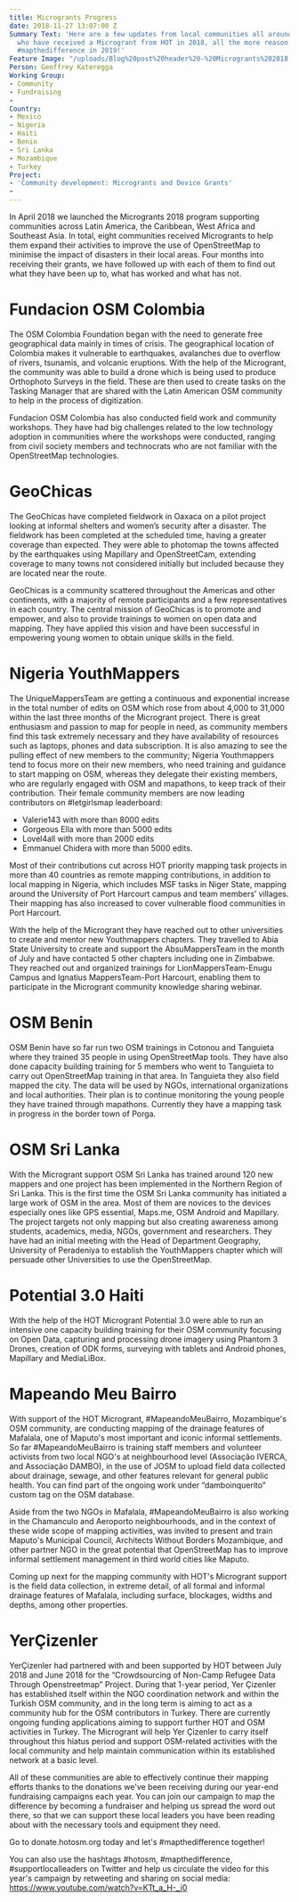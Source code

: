 ```yaml
---
title: Microgrants Progress
date: 2018-11-27 13:07:00 Z
Summary Text: 'Here are a few updates from local communities all around the world
  who have received a Microgrant from HOT in 2018, all the more reason to donate to
  #mapthedifference in 2019!'
Feature Image: "/uploads/Blog%20post%20header%20-%20Microgrants%202018.png"
Person: Geoffrey Kateregga
Working Group:
- Community
- Fundraising
- 
Country:
- Mexico
- Nigeria
- Haiti
- Benin
- Sri Lanka
- Mozambique
- Turkey
Project:
- 'Community development: Microgrants and Device Grants'
- 
---
```



In April 2018 we launched the Microgrants 2018 program supporting communities across Latin America, the Caribbean, West Africa and Southeast Asia. In total, eight communities received Microgrants to help them expand their activities to improve the use of OpenStreetMap to minimise the impact of disasters in their local areas. Four months into receiving their grants, we have followed up with each of them to find out what they have been up to, what has worked and what has not.

# Fundacion OSM Colombia
The OSM Colombia Foundation began with the need to generate free geographical data mainly in times of crisis. The geographical location of Colombia makes it vulnerable to earthquakes, avalanches due to overflow of rivers, tsunamis, and volcanic eruptions. With the help of the Microgrant, the community was able to build a drone which is being used to produce Orthophoto Surveys in the field. These are then used to create tasks on the Tasking Manager that are shared with the Latin American OSM community to help in the process of digitization.

Fundacion OSM Colombia has also conducted field work and community workshops. They have had big challenges related to the low technology adoption in communities where the workshops were conducted, ranging from civil society members and technocrats who are not familiar with the OpenStreetMap technologies. 

# GeoChicas
The GeoChicas have completed fieldwork in Oaxaca on a pilot project looking at informal shelters and women’s security after a disaster. The fieldwork has been completed at the scheduled time, having a greater coverage than expected. They were able to photomap the towns affected by the earthquakes using Mapillary and OpenStreetCam, extending coverage to many towns not considered initially but included because they are located near the route.  

GeoChicas is a community scattered throughout the Americas and other continents, with a majority of remote participants and a few representatives in each country. The central mission of GeoChicas is to promote and empower, and also to provide trainings to women on open data and mapping. They have applied this vision and have been successful in empowering young women to obtain unique skills in the field.


# Nigeria YouthMappers
The UniqueMappersTeam are getting a continuous and exponential increase in the total number of edits on OSM which rose from about 4,000 to 31,000 within the last three months of the Microgrant project. There is great enthusiasm and passion to map for people in need, as community members find this task extremely necessary  and they have availability of resources such as  laptops, phones and data subscription. It is also amazing to see the pulling effect of new members to the community; Nigeria Youthmappers tend to focus more on their new members, who need training and guidance to start mapping on OSM, whereas they delegate their existing members, who are regularly engaged with OSM and mapathons, to keep track of their contribution. Their female community members are now leading contributors on #letgirlsmap leaderboard:

- Valerie143 with more than 8000 edits 
- Gorgeous Ella with more than 5000 edits 
- Lovel4all with more than 2000 edits 
- Emmanuel Chidera with more than 5000 edits.

Most of their contributions cut across HOT priority mapping task projects in more than 40 countries as remote mapping contributions, in addition to local mapping in Nigeria, which includes MSF tasks in Niger State, mapping around the University of Port Harcourt campus and team members’ villages. Their mapping has also increased to cover vulnerable flood communities in Port Harcourt.

With the help of the Microgrant they have reached out to other universities to create and mentor new Youthmappers chapters. They travelled to Abia State University to create and support the AbsuMappersTeam in the month of July and have contacted 5 other chapters including one in Zimbabwe. They reached out and organized trainings for LionMappersTeam-Enugu Campus and Ignatius MappersTeam-Port Harcourt, enabling them to participate in the Microgrant community knowledge sharing webinar.


# OSM Benin
OSM Benin have so far run two OSM trainings in Cotonou and Tanguieta where they trained 35 people in using OpenStreetMap tools. They have also done capacity building training for 5 members who went to Tanguieta to carry out OpenStreetMap training in that area. In Tanguieta they also field mapped the city. The data will be used by NGOs, international organizations and local authorities. Their plan is to continue monitoring the young people they have trained through mapathons. Currently they have a mapping task in progress in the border town of Porga.


# OSM Sri Lanka
With the Microgrant support OSM Sri Lanka has trained around 120 new mappers and one project has been implemented in the Northern Region of Sri Lanka. This is the first time the OSM Sri Lanka community has initiated a large work of OSM in the area. Most of them are novices to the devices especially ones like GPS essential, Maps.me, OSM Android and Mapillary. The project targets not only mapping but also creating awareness among students, academics, media, NGOs, government and researchers. They have had an initial meeting with the Head of Department Geography, University of Peradeniya to establish the YouthMappers chapter which will persuade other Universities to use the OpenStreetMap.

# Potential 3.0 Haiti

With the help of the HOT Microgrant Potential 3.0 were able to run an intensive one capacity building training for their OSM community focusing on Open Data, capturing and processing drone imagery using Phantom 3 Drones, creation of ODK forms, surveying with tablets and Android phones, Mapillary and MediaLiBox. 

# Mapeando Meu Bairro

With support of the HOT Microgrant, #MapeandoMeuBairro, Mozambique's OSM community, are conducting mapping of the drainage features of Mafalala, one of Maputo's most important and iconic informal settlements. So far #MapeandoMeuBairro is training staff members and volunteer activists from two local NGO's at neighbourhood level (Associação IVERCA, and Associação DAMBO), in the use of JOSM to upload field data collected about drainage, sewage, and other features relevant for general public health. You can find part of the ongoing work under “damboinquerito” custom tag on the OSM database.

Aside from the two NGOs in Mafalala, #MapeandoMeuBairro is also working in the Chamanculo and Aeroporto neighbourhoods, and in the context of these wide scope of mapping activities, was invited to present and train Maputo's Municipal Council, Architects Without Borders Mozambique, and other partner NGO in the great potential that OpenStreetMap has to improve informal settlement management in third world cities like Maputo.

Coming up next for the mapping community with HOT's Microgrant support is the field data collection, in extreme detail, of all formal and informal drainage features of Mafalala, including surface, blockages, widths and depths, among other properties.

# YerÇizenler
YerÇizenler had partnered with and been supported by HOT between July 2018 and June 2018 for the “Crowdsourcing of Non-Camp Refugee Data Through Openstreetmap” Project. During that 1-year period, Yer Çizenler has established itself within the NGO coordination network and within the Turkish OSM community, and in the long term is aiming to act as a community hub for the OSM contributors in Turkey. There are currently ongoing funding applications aiming to support further HOT and OSM activities in Turkey. The Microgrant will help Yer Çizenler to carry itself throughout this hiatus period and support OSM-related activities with the local community and help maintain communication within its established network at a basic level.

All of these communities are able to effectively continue their mapping efforts thanks to the donations we've been receiving during our year-end fundraising campaigns each year. You can join our campaign to map the difference by becoming a fundraiser and helping us spread the word out there, so that we can support these local leaders you have been reading about with the necessary tools and equipment they need. 

Go to donate.hotosm.org today and let's #mapthedifference together!

You can also use the hashtags #hotosm, #mapthedifference, #supportlocalleaders on Twitter and help us circulate the video for this year's campaign by retweeting and sharing on social media: https://www.youtube.com/watch?v=KTt_a_H-_j0


